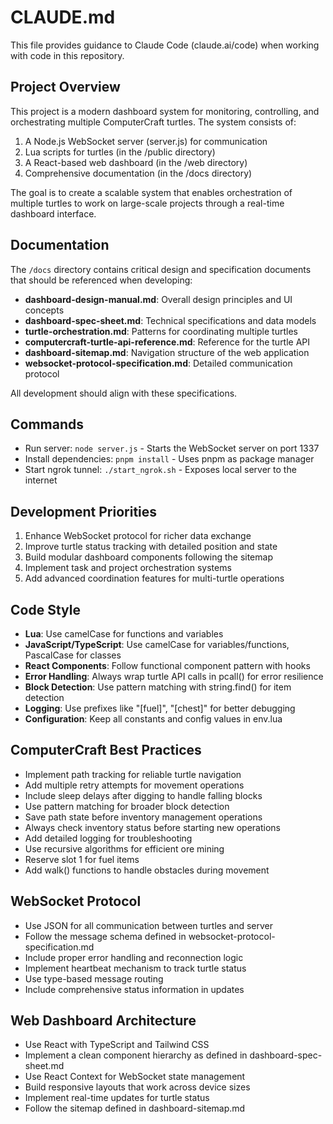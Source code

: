 # CLAUDE.md

This file provides guidance to Claude Code (claude.ai/code) when working with code in this repository.

## Project Overview
This project is a modern dashboard system for monitoring, controlling, and orchestrating multiple ComputerCraft turtles. The system consists of:

1. A Node.js WebSocket server (server.js) for communication
2. Lua scripts for turtles (in the /public directory)
3. A React-based web dashboard (in the /web directory)
4. Comprehensive documentation (in the /docs directory)

The goal is to create a scalable system that enables orchestration of multiple turtles to work on large-scale projects through a real-time dashboard interface.

## Documentation
The `/docs` directory contains critical design and specification documents that should be referenced when developing:

- **dashboard-design-manual.md**: Overall design principles and UI concepts
- **dashboard-spec-sheet.md**: Technical specifications and data models
- **turtle-orchestration.md**: Patterns for coordinating multiple turtles
- **computercraft-turtle-api-reference.md**: Reference for the turtle API
- **dashboard-sitemap.md**: Navigation structure of the web application
- **websocket-protocol-specification.md**: Detailed communication protocol

All development should align with these specifications.

## Commands
- Run server: `node server.js` - Starts the WebSocket server on port 1337
- Install dependencies: `pnpm install` - Uses pnpm as package manager
- Start ngrok tunnel: `./start_ngrok.sh` - Exposes local server to the internet

## Development Priorities
1. Enhance WebSocket protocol for richer data exchange
2. Improve turtle status tracking with detailed position and state
3. Build modular dashboard components following the sitemap
4. Implement task and project orchestration systems
5. Add advanced coordination features for multi-turtle operations

## Code Style
- **Lua**: Use camelCase for functions and variables
- **JavaScript/TypeScript**: Use camelCase for variables/functions, PascalCase for classes
- **React Components**: Follow functional component pattern with hooks
- **Error Handling**: Always wrap turtle API calls in pcall() for error resilience
- **Block Detection**: Use pattern matching with string.find() for item detection
- **Logging**: Use prefixes like "[fuel]", "[chest]" for better debugging
- **Configuration**: Keep all constants and config values in env.lua

## ComputerCraft Best Practices
- Implement path tracking for reliable turtle navigation
- Add multiple retry attempts for movement operations
- Include sleep delays after digging to handle falling blocks
- Use pattern matching for broader block detection
- Save path state before inventory management operations
- Always check inventory status before starting new operations
- Add detailed logging for troubleshooting
- Use recursive algorithms for efficient ore mining
- Reserve slot 1 for fuel items
- Add walk() functions to handle obstacles during movement

## WebSocket Protocol
- Use JSON for all communication between turtles and server
- Follow the message schema defined in websocket-protocol-specification.md
- Include proper error handling and reconnection logic
- Implement heartbeat mechanism to track turtle status
- Use type-based message routing
- Include comprehensive status information in updates

## Web Dashboard Architecture
- Use React with TypeScript and Tailwind CSS
- Implement a clean component hierarchy as defined in dashboard-spec-sheet.md
- Use React Context for WebSocket state management
- Build responsive layouts that work across device sizes
- Implement real-time updates for turtle status
- Follow the sitemap defined in dashboard-sitemap.md